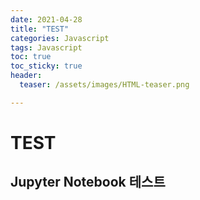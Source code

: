 ```yaml
---
date: 2021-04-28
title: "TEST"
categories: Javascript
tags: Javascript
toc: true  
toc_sticky: true 
header:
  teaser: /assets/images/HTML-teaser.png

---
```


# TEST


## Jupyter Notebook 테스트


